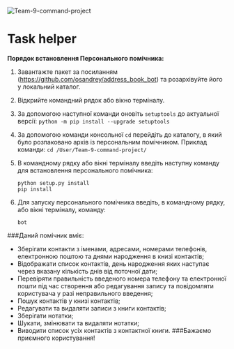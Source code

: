 ![Team-9-command-project](https://cdn.pixabay.com/photo/2020/02/25/05/16/bot-4877998_960_720.png)
# Task helper

**Порядок встановлення Персонального помічника:**
1. Завантажте пакет за посиланням (https://github.com/osandrey/address_book_bot) та розархівуйте його у локальний каталог.
2. Відкрийте командний рядок або вікно терміналу.
3. За допомогою наступної команди оновіть ```setuptools``` до актуальної версії:
       ```python -m pip install --upgrade setuptools```
4. За допомогою команди консольної ```cd``` перейдіть до каталогу, в який було розпаковано архів із персональним помічником.
    Приклад команди: ```cd /User/Team-9-command-project/```

5. В командному рядку або вікні терміналу введіть наступну команду для встановлення персонального помічника:

       python setup.py install 
       pip install 

6. Для запуску персонального помічника введіть, в командному рядку, або вікні терміналу, команду: 

       bot

###Даний помічник вміє:
* Зберігати контакти з іменами, адресами, номерами телефонів, електронною поштою та днями народження в книзі контактів;
* Відображати список контактів, день народження яких наступає через вказану кількість днів від поточної дати;
* Перевіряти правильність введеного номера телефону та електронної пошти під час створення або редагування запису та повідомляти користувача у разі неправильного введення;
* Пошук контактів у книзі контактів;
* Редагувати та видаляти записи з книги контактів;
* Зберігати нотатки;
* Шукати, змінювати та видаляти нотатки;
* Виводити список усіх контактів з контактної книги.
###Бажаємо приємного користування!
